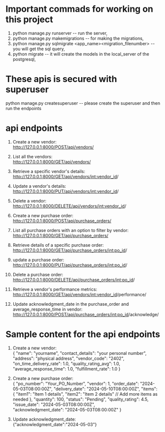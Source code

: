 # Important commads for working on this project

1) python manage.py runserver       --      run the server,              
2) python manage.py makemigrations  --      for making the migrations,
3) python manage.py sqlmigrate <app_name><migration_filenumber>     -- you will get the sql query,
4) python migrate       --         it will create the models in the local_server of the postgresql,

# These apis is secured with superuser
python manage.py createsuperuser  -- please create the superuser and then run the endpoints

# api endpoints
1) Create a new vendor:                                 
http://127.0.0.1:8000/POST/api/vendors/       


2) List all the vendors:                                
http://127.0.0.1:8000/GET/api/vendors/    


3) Retrieve a specific vendor's details:                                
http://127.0.0.1:8000/GET/api/vendors/<int:vendor_id>/      


4) Update a vendor's details:                   
http://127.0.0.1:8000/PUT/api/vendors/<int:vendor_id>/     


5) Delete a vendor:                         
http://127.0.0.1:8000/DELETE/api/vendors/<int:vendor_id>/  


6) Create a new purchase order:                         
http://127.0.0.1:8000/POST/api/purchase_orders/ 


7) List all purchase orders with an option to filter by vendor:                     
http://127.0.0.1:8000/GET/api/purchase_orders/ 


8) Retrieve details of a specific purchase order:                       
http://127.0.0.1:8000/GET/api/purchase_orders/<int:po_id>/


9) update a purchase order:                         
http://127.0.0.1:8000/PUT/api/purchase_orders/<int:po_id>/ 


10) Delete a purchase order:                                
http://127.0.0.1:8000/DELETE/api/purchase_orders/<int:po_id>/


11) Retrieve a vendor's performance metrics:                        
http://127.0.0.1:8000/GET/api/vendors/<int:vendor_id>/performance/


12) Update acknowledgment_date in the purchase_order and average_response_time in vendor:       
http://127.0.0.1:8000/POST/api/purchase_orders/<int:po_id>/acknowledge/



# Sample content for the api endpoints
1) Create a new vendor:         
{
    "name": "yourname",
    "contact_details": "your personal number",
    "address": "physical address",
    "vendor_code": "2402",
    "on_time_delivery_rate": 1.0,
    "quality_rating_avg": 1.0,
    "average_response_time": 1.0,
    "fulfillment_rate": 1.0
}


2) Create a new purchase order:             
{
    "po_number": "Your_PO_Number",
    "vendor": 1, 
    "order_date": "2024-05-03T08:00:00Z", 
    "delivery_date": "2024-05-10T08:00:00Z",
    "items": {
        "item1": "Item 1 details",
        "item2": "Item 2 details"
        // Add more items as needed
    },
    "quantity": 100,
    "status": "Pending",
    "quality_rating": 4.5, 
    "issue_date": "2024-05-03T08:00:00Z",  
    "acknowledgment_date": "2024-05-03T08:00:00Z" 
}

3) Update acknowledgment_date:      
{"acknowledgment_date":"2024-05-03"}